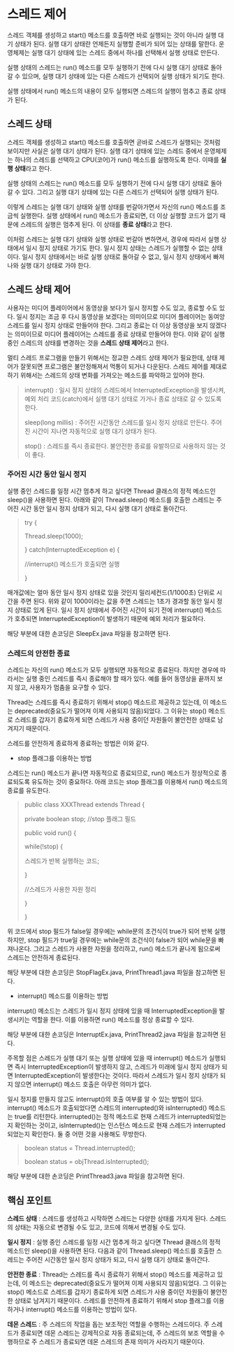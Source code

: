# 스레드 제어
스레드 객체를 생성하고 start() 메소드를 호출하면 바로 실행되는 것이 아니라 실행 대기 상태가 된다. 실행 대기 상태란 언제든지 실행할 준비가 되어 있는 상태를 말한다. 운영체제는 실행 대기 상태에 있는 스레드 중에서 하나를 선택해서 실행 상태로 만든다.

실행 상태의 스레드는 run() 메소드를 모두 실행하기 전에 다시 실행 대기 상태로 돌아갈 수 있으며, 실행 대기 상태에 있는 다른 스레드가 선택되어 실행 상태가 되기도 한다.

실행 상태에서 run() 메소드의 내용이 모두 실행되면 스레드의 실행이 멈추고 종료 상태가 된다.

## 스레드 상태
스레드 객체를 생성하고 start() 메소드를 호출하면 곧바로 스레드가 실행되는 것처럼 보이지만 사실은 실행 대기 상태가 된다. 실행 대기 상태에 있는 스레드 중에서 운영체제는 하나의 스레드를 선택하고 CPU(코어)가 run() 메소드를 실행하도록 한다. 이때를 **실행 상태**라고 한다.

실행 상태의 스레드는 run() 메소드를 모두 실행하기 전에 다시 실행 대기 상태로 돌아갈 수 있다. 그리고 실행 대기 상태에 있는 다른 스레드가 선택되어 실행 상태가 된다.

이렇게 스레드는 실행 대기 상태와 실행 상태를 번갈아가면서 자신의 run() 메소드를 조금씩 실행한다. 실행 상태에서 run() 메소드가 종료되면, 더 이상 실행할 코드가 없기 때문에 스레드의 실행은 멈추게 된다. 이 상태를 **종료 상태**라고 한다.

이처럼 스레드는 실행 대기 상태와 실행 상태로 번갈아 변하면서, 경우에 따라서 실행 상태에서 일시 정지 상태로 가기도 한다. 일시 정지 상태는 스레드가 실행할 수 없는 상태이다. 일시 정지 상태에서는 바로 실행 상태로 돌아갈 수 없고, 일시 정지 상태에서 빠져나와 실행 대기 상태로 가야 한다.

## 스레드 상태 제어
사용자는 미디어 플레이어에서 동영상을 보다가 일시 정지할 수도 있고, 종료할 수도 있다. 일시 정지는 조금 후 다시 동영상을 보겠다는 의미이므로 미디어 플레이어는 동여앙 스레드를 일시 정지 상태로 만들어야 한다. 그리고 종료는 더 이상 동영상을 보지 않겠다는 의미이므로 미디어 플레이어는 스레드를 종료 상태로 만들어야 한다. 이와 같이 실행 중인 스레드의 상태를 변경하는 것을 **스레드 상태 제어**라고 한다.

멀티 스레드 프로그램을 만들기 위해서는 정교한 스레드 상태 제어가 필요한데, 상태 제어가 잘못되면 프로그램은 불안정해져서 먹통이 되거나 다운된다. 스레드 제어를 제대로 하기 위해서는 스레드의 상태 변화를 가져오는 메소드를 파악하고 있어야 한다.

> interrupt() : 일시 정지 상태의 스레드에서 InterruptedException을 발생시켜, 예외 처리 코드(catch)에서 실행 대기 상태로 가거나 종료 상태로 갈 수 있도록 한다.
>
> sleep(long millis) : 주어진 시간동안 스레드를 일시 정지 상태로 만든다. 주어진 시간이 지나면 자동적으로 실행 대기 상태가 된다.
>
> stop() : 스레드를 즉시 종료한다. 불안전한 종료를 유발하므로 사용하지 않는 것이 좋다.

### 주어진 시간 동안 일시 정지
실행 중인 스레드를 일정 시간 멈추게 하고 싶다면 Thread 클래스의 정적 메소드인 sleep()을 사용하면 된다. 아래와 같이 Thread.sleep() 메소드를 호출한 스레드는 주어진 시간 동안 일시 정지 상태가 되고, 다시 실행 대기 상태로 돌아간다.

> try {
>
> Thread.sleep(1000);
>
> } catch(InterruptedException e) {
>
> //interrupt() 메소드가 호출되면 실행
>
> }

매개값에는 얼마 동안 일시 정지 상태로 있을 것인지 밀리세컨드(1/1000초) 단위로 시간을 주면 된다. 위와 같이 1000이라는 값을 주면 스레드는 1초가 경과할 동안 일시 정지 상태로 있게 된다. 일시 정지 상태에서 주어진 시간이 되기 전에 interrupt() 메소드가 호추되면 InterruptedException이 발생하기 때문에 예외 처리가 필요하다.

해당 부분에 대한 손코딩은 SleepEx.java 파일을 참고하면 된다.

### 스레드의 안전한 종료
스레드는 자신의 run() 메소드가 모두 실행되면 자동적으로 종료된다. 하지만 경우에 따라서는 실행 중인 스레드를 즉시 종료해야 할 때가 있다. 예를 들어 동영상을 끝까지 보지 않고, 사용자가 멈춤을 요구할 수 있다.

Thread는 스레드를 즉시 종료하기 위해서 stop() 메소드르 제공하고 있는데, 이 메소드는 deprecated(중요도가 떨어져 이제 사용되지 않음)되었다. 그 이유는 stop() 메소드로 스레드를 갑자기 종료하게 되면 스레드가 사용 중이던 자원들이 불안전한 상태로 남겨지기 때문이다.

스레드를 안전하게 종료하게 종료하는 방법은 이와 같다.

- stop 플래그를 이용하는 방법

스레드는 run() 메소드가 끝나면 자동적으로 종료되므로, run() 메소드가 정상적으로 종료되도록 유도하는 것이 중요하다. 아래 코드는 stop 플래그를 이용해서 run() 메소드의 종료를 유도한다.

> public class XXXThread extends Thread {
>
> private boolean stop; //stop 플래그 필드
>
> public void run() {
>
> while(!stop) {
>
> 스레드가 반복 실행하는 코드;
>
> }
>
> //스레드가 사용한 자원 정리
>
> }
>
> }

위 코드에서 stop 필드가 false일 경우에는 while문의 조건식이 true가 되어 반복 실행하지만, stop 필드가 true일 경우에는 while문의 조건식이 false가 되어 while문을 빠져나온다. 그리고 스레드가 사용한 자원을 정리하고, run() 메소드가 끝나게 됨으로써 스레드는 안전하게 종료된다.

해당 부분에 대한 손코딩은 StopFlagEx.java, PrintThread1.java 파일을 참고하면 된다.

- interrupt() 메소드를 이용하는 방법

interrupt() 메소드는 스레드가 일시 정지 상태에 있을 때 InterruptedException을 발생시키는 역할을 한다. 이를 이용하면 run() 메소드를 정상 종료할 수 있다.

해당 부분에 대한 손코딩은 InterruptEx.java, PrintThread2.java 파일을 참고하면 된다.

주목할 점은 스레드가 실행 대기 또는 실행 상태에 있을 때 interrupt() 메소드가 실행되면 즉시 InterruptedException이 발생하지 않고, 스레드가 미래에 일시 정지 상태가 되면 InterruptedException이 발생한다는 것이다. 따라서 스레드가 일시 정지 상태가 되지 않으면 interrupt() 메소드 호출은 아무런 의미가 없다.

일시 정지를 만들지 않고도 interrupt()의 호출 여부를 알 수 있는 방법이 있다. interrupt() 메소드가 호출되었다면 스레드의 interrupted()와 isInterrupted() 메소드는 true를 리턴한다. interrupted()는 정적 메소드로 현재 스레드가 interrupted되었는지 확인하는 것이고, isInterrupted()는 인스턴스 메소드로 현재 스레드가 interrupted되었는지 확인한다. 둘 중 어떤 것을 사용해도 무방한다.

> boolean status = Thread.interrupted();
>
> boolean status = objThread.isInterrupted();

해당 부분에 대한 손코딩은 PrintThread3.java 파일을 참고하면 된다.

## 핵심 포인트
**스레드 상태** : 스레드를 생성하고 시작하면 스레드는 다양한 상태를 가지게 된다. 스레드의 상태는 자동으로 변경될 수도 있고, 코드에 의해서 변경될 수도 있다.

**일시 정지** : 실행 중인 스레드를 일정 시간 멈추게 하고 싶다면 Thread 클래스의 정적 메소드인 sleep()을 사용하면 된다. 다음과 같이 Thread.sleep() 메소드를 호출한 스레드는 주어진 시간동안 일시 정지 상태가 되고, 다시 실행 대기 상태로 돌아간다.

**안전한 종료** : Thread는 스레드를 즉시 종료하기 위해서 stop() 메소드를 제공하고 있는데, 이 메소드는 deprecated(중요도가 떨어져 이제 사용되지 않음)되었다. 그 이유는 stop() 메소드로 스레드를 갑자기 종료하게 되면 스레드가 사용 중이던 자원들이 불안전한 상태로 남겨지기 때문이다. 스레드를 안전하게 종료하기 위해서 stop 플래그를 이용하거나 interrupt() 메소드를 이용하는 방법이 있다.

**데몬 스레드** : 주 스레드의 작업을 돕는 보조적인 역할을 수행하는 스레드이다. 주 스레드가 종료되면 데몬 스레드는 강제적으로 자동 종료되는데, 주 스레드의 보조 역할을 수행하므로 주 스레드가 종료되면 데몬 스레드의 존재 의미가 사라지기 때문이다.
